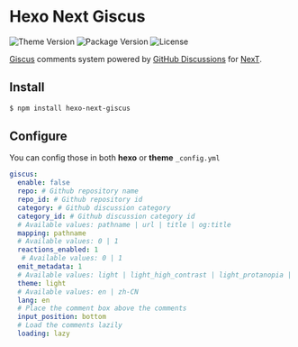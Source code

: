 # Hexo Next Giscus

![Theme Version](https://img.shields.io/badge/NexT-v8.4.0+-blue?style=flat-square)
![Package Version](https://img.shields.io/github/package-json/v/next-theme/hexo-next-giscus?style=flat-square)
![License](https://img.shields.io/github/license/next-theme/hexo-next-giscus?style=flat-square)

[Giscus](https://giscus.app) comments system powered by [GitHub Discussions](https://docs.github.com/en/discussions) for [NexT](https://theme-next.js.org).

## Install

```bash
$ npm install hexo-next-giscus
```

## Configure

You can config those in both **hexo** or **theme** `_config.yml`
```yaml
giscus:
  enable: false
  repo: # Github repository name
  repo_id: # Github repository id
  category: # Github discussion category
  category_id: # Github discussion category id
  # Available values: pathname | url | title | og:title
  mapping: pathname
  # Available values: 0 | 1
  reactions_enabled: 1
   # Available values: 0 | 1
  emit_metadata: 1
  # Available values: light | light_high_contrast | light_protanopia | light_tritanopia | dark | dark_high_contrast | dark_protanopia | dark_tritanopia | dark_dimmed | preferred_color_scheme | transparent_dark | noborder_light | noborder_dark | noborder_gray | cobalt | purple_dark
  theme: light
  # Available values: en | zh-CN
  lang: en
  # Place the comment box above the comments
  input_position: bottom
  # Load the comments lazily
  loading: lazy
```
